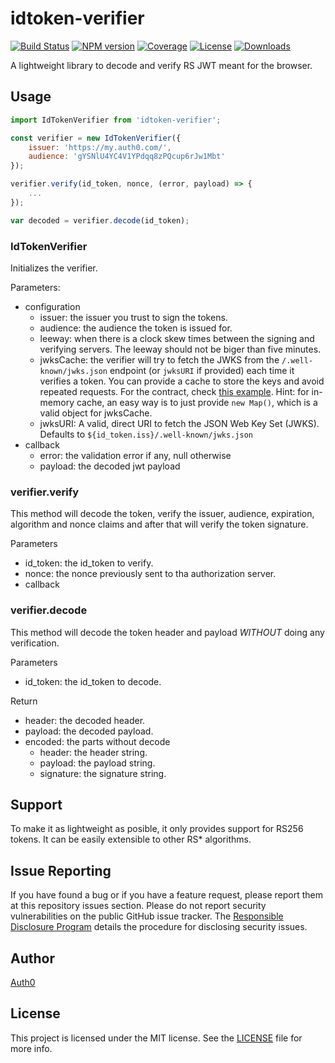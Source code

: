 # idtoken-verifier

[![Build Status][circleci-image]][circleci-url]
[![NPM version][npm-image]][npm-url]
[![Coverage][codecov-image]][codecov-url]
[![License][license-image]][license-url]
[![Downloads][downloads-image]][downloads-url]

A lightweight library to decode and verify RS JWT meant for the browser.

## Usage

```js
import IdTokenVerifier from 'idtoken-verifier';

const verifier = new IdTokenVerifier({
    issuer: 'https://my.auth0.com/',
    audience: 'gYSNlU4YC4V1YPdqq8zPQcup6rJw1Mbt'
});

verifier.verify(id_token, nonce, (error, payload) => {
    ...
});

var decoded = verifier.decode(id_token);
```

### IdTokenVerifier

Initializes the verifier.

Parameters:

- configuration
  - issuer: the issuer you trust to sign the tokens.
  - audience: the audience the token is issued for.
  - leeway: when there is a clock skew times between the signing and verifying servers. The leeway should not be biger than five minutes.
  - jwksCache: the verifier will try to fetch the JWKS from the `/.well-known/jwks.json` endpoint (or `jwksURI` if provided) each time it verifies a token. You can provide a cache to store the keys and avoid repeated requests. For the contract, check [this example](https://github.com/auth0/jwt-js-rsa-verification/blob/master/src/helpers/dummy-cache.js). Hint: for in-memory cache, an easy way is to just provide `new Map()`, which is a valid object for jwksCache.
  - jwksURI: A valid, direct URI to fetch the JSON Web Key Set (JWKS). Defaults to `${id_token.iss}/.well-known/jwks.json`
- callback
  - error: the validation error if any, null otherwise
  - payload: the decoded jwt payload

### verifier.verify

This method will decode the token, verify the issuer, audience, expiration, algorithm and nonce claims and after that will verify the token signature.

Parameters

- id_token: the id_token to verify.
- nonce: the nonce previously sent to tha authorization server.
- callback

### verifier.decode

This method will decode the token header and payload _WITHOUT_ doing any verification.

Parameters

- id_token: the id_token to decode.

Return

- header: the decoded header.
- payload: the decoded payload.
- encoded: the parts without decode
  - header: the header string.
  - payload: the payload string.
  - signature: the signature string.

## Support

To make it as lightweight as posible, it only provides support for RS256 tokens. It can be easily extensible to other RS\* algorithms.

## Issue Reporting

If you have found a bug or if you have a feature request, please report them at this repository issues section. Please do not report security vulnerabilities on the public GitHub issue tracker. The [Responsible Disclosure Program](https://auth0.com/whitehat) details the procedure for disclosing security issues.

## Author

[Auth0](https://auth0.com)

## License

This project is licensed under the MIT license. See the [LICENSE](LICENSE) file for more info.

<!-- Vaaaaarrrrsss -->

[npm-image]: https://img.shields.io/npm/v/idtoken-verifier.svg?style=flat-square
[npm-url]: https://npmjs.org/package/idtoken-verifier
[circleci-image]: http://img.shields.io/circleci/project/github/auth0/idtoken-verifier.svg?branch=master&style=flat-square
[circleci-url]: https://circleci.com/gh/auth0/idtoken-verifier
[codecov-image]: https://img.shields.io/codecov/c/github/auth0/idtoken-verifier.svg?style=flat-square
[codecov-url]: https://codecov.io/github/auth0/idtoken-verifier?branch=master
[license-image]: http://img.shields.io/npm/l/idtoken-verifier.svg?style=flat-square
[license-url]: #license
[downloads-image]: http://img.shields.io/npm/dm/idtoken-verifier.svg?style=flat-square
[downloads-url]: https://npmjs.org/package/idtoken-verifier
